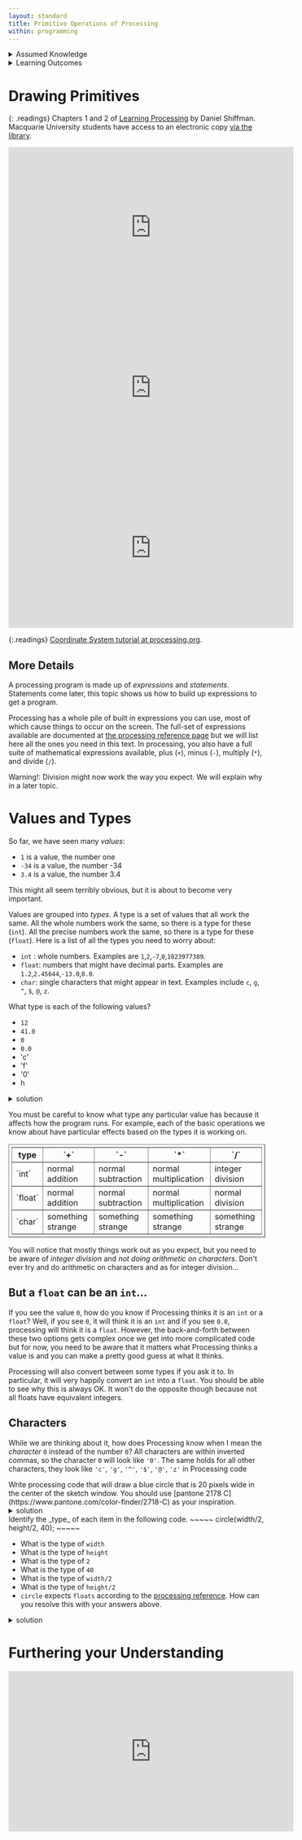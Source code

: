 ```yaml
---
layout: standard
title: Primitive Operations of Processing
within: programming
---
```


<details class="prereq" markdown="1">
<summary>Assumed Knowledge</summary>
  * [Transition to Processing](/programming/transition_to_processing.html)
</details>

<details class="outcomes" markdown="1">
<summary>Learning Outcomes</summary>
  * Be able to create static processing sketches and understand how they came to be.
  * Have the tools to create sketches based on your own imagination.
  * Understand the categories into which values might fit and the consequences of these categories.
</details>

# Drawing Primitives

{: .readings}
Chapters 1 and 2 of [Learning Processing](http://learningprocessing.com/) by Daniel Shiffman.  Macquarie University students have access to an electronic copy [via the library](https://www.mq.edu.au/about/campus-services-and-facilities/library).

<iframe width="560" height="315" src="https://www.youtube.com/embed/a562vsSI2Po" frameborder="0" allow="accelerometer; autoplay; encrypted-media; gyroscope; picture-in-picture" allowfullscreen></iframe>
<iframe width="560" height="315" src="https://www.youtube.com/embed/5N31KNgOO0g" frameborder="0" allow="accelerometer; autoplay; encrypted-media; gyroscope; picture-in-picture" allowfullscreen></iframe>
<iframe width="560" height="315" src="https://www.youtube.com/embed/n2oHuKG_BQc" frameborder="0" allow="accelerometer; autoplay; encrypted-media; gyroscope; picture-in-picture" allowfullscreen></iframe>

{:.readings}
[Coordinate System tutorial at processing.org](https://processing.org/tutorials/drawing/).

## More Details

A processing program is made up of _expressions_ and _statements_.  Statements come later, this topic shows us how to build up expressions to get a program.

Processing has a whole pile of built in expressions you can use, most of which cause things to occur on the screen.  The full-set of expressions available are documented at [the processing reference page](https://processing.org/reference/) but we will list here all the ones you need in this text.  In processing, you also have a full suite of mathematical expressions available, plus (`+`), minus (`-`), multiply (`*`), and divide (`/`).

Warning!: Division might now work the way you expect.  We will explain why in a later topic.

# Values and Types

So far, we have seen many _values_:

  * `1` is a value, the number one
  * `-34` is a value, the number -34
  * `3.4` is a value, the number 3.4

This might all seem terribly obvious, but it is about to become very important.

Values are grouped into _types_.  A type is a set of values that all work the same.  All the whole numbers work the same, so there is a type for these (`int`).  All the precise numbers work the same, so there is a type for these (`float`).  Here is a list of all the types you need to worry about:

  * `int` : whole numbers.  Examples are `1`,`2`,`-7`,`0`,`1023977389`.
  * `float`: numbers that might have decimal parts.  Examples are `1.2`,`2.45644`,`-13.0`,`0.0`.
  * `char`: single characters that might appear in text.  Examples include `c`, `g`, `^`, `$`, `@`, `z`.

<div class="task" markdown="1">
What type is each of the following values?

  * `12`
  * `41.0`
  * `0`
  * `0.0`
  * 'c'
  * 'f'
  * '0'
  * h
<details markdown="1">
<summary>solution</summary>

  * `12`: `int` (integer)
  * `41.0` : `float` (floating point number)
  * `0` : `int` (integer)
  * `0.0` : `float` (floating point number)
  * 'c' : `char` (character)
  * 'f' : `char` (character)
  * '0' : `char` (character)
  * h : **this is an error.  the processing compiler will reject values like this**
</details>
</div>



You must be careful to know what type any particular value has because it affects how the program runs.  For example, each of the basic operations we know about have particular effects based on the types it is working on.

<table border="1px" style="padding: 5px">
    <tr><th>type</th><th>`+`</th><th>`-`</th><th>`*`</th><th>`/`</th></tr>
    <tr><td>`int`</td><td>normal addition</td><td>normal subtraction</td><td>normal multiplication</td><td>integer division</td></tr>
    <tr><td>`float`</td><td>normal addition</td><td>normal subtraction</td><td>normal multiplication</td><td>normal division</td></tr>
    <tr><td>`char`</td><td>something strange</td><td>something strange</td><td>something strange</td><td>something strange</td></tr>
</table>

You will notice that mostly things work out as you expect, but you need to be aware of _integer division_ and _not doing arithmetic on characters_.  Don't ever try and do arithmetic on characters and as for integer division...


## But a `float` can be an `int`...

If you see the value `0`, how do you know if Processing thinks it is an `int` or a `float`?  Well, if you see `0`, it will think it is an `int` and if you see `0.0`, processing will think it is a `float`.  However, the back-and-forth between these two options gets complex once we get into more complicated code but for now, you need to be aware that it matters what Processing thinks a value is and you can make a pretty good guess at what it thinks.

Processing will also convert between some types if you ask it to.  In particular, it will very happily convert an `int` into a `float`.  You should be able to see why this is always OK.  It won't do the opposite though because not all floats have equivalent integers.

## Characters

While we are thinking about it, how does Processing know when I mean the _character_ `0` instead of the number `0`?  All characters are within inverted commas, so the character `0` will look like `'0'`.  The same holds for all other characters, they look like `'c'`, `'g'`, `'^'`, `'$'`, `'@'`, `'z'` in Processing code

<div class="task" markdown="1"><a name="blue_circle"></a>
Write processing code that will draw a blue circle that is 20 pixels wide in the center of the sketch window.  You should use [pantone 2178 C](https://www.pantone.com/color-finder/2718-C) as your inspiration.
<details markdown="1">
<summary>solution</summary>
~~~~~
noStroke();
fill(92, 136, 218); // These RGB values give the right shade of blue
circle(width/2, height/2, 20);
~~~~~
</details>
</div>

<div class="task" markdown="1">
Identify the _type_ of each item in the following code.
~~~~~
circle(width/2, height/2, 40);
~~~~~

  * What is the type of `width`
  * What is the type of `height`
  * What is the type of `2`
  * What is the type of `40`
  * What is the type of `width/2`
  * What is the type of `height/2`
  * `circle` expects `floats` according to the [processing reference](https://processing.org/reference/circle_.html).  How can you resolve this with your answers above.

<details markdown="1">
<summary>solution</summary>
  * `int` because it is set from `size` which only accepts `int`s
  * `int` because it is set from `size` which only accepts `int`s
  * `int` because if you don't say otherwise, processing treats numbers as integers
  * `int` because if you don't say otherwise, processing treats numbers as 
  * `int` because dividing an `int` by another `int` will give you a third `int`
  * `int` because dividing an `int` by another `int` will give you a third `int`
  *  It is always OK to give an `int` where a `float` should go, processing will automatically convert it for you.

</details>
</div>

# Furthering your Understanding

<iframe width="560" height="315" src="https://www.youtube.com/embed/7FM0zvbHKnQ" frameborder="0" allow="accelerometer; autoplay; encrypted-media; gyroscope; picture-in-picture" allowfullscreen></iframe>
